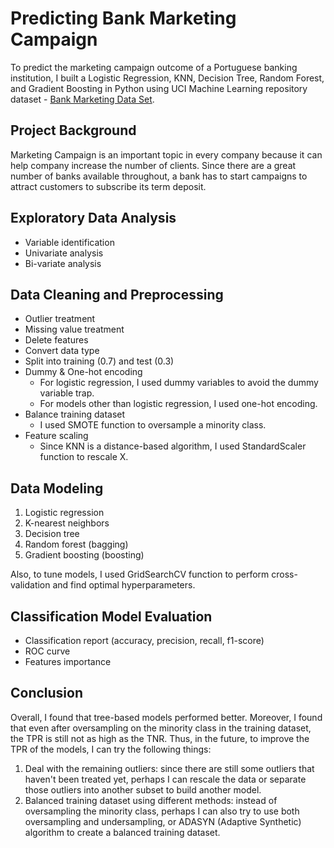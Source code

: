 # Predicting Bank Marketing Campaign
To predict the marketing campaign outcome of a Portuguese banking institution, I built a Logistic Regression, KNN, Decision Tree, Random Forest, and Gradient Boosting in Python using UCI Machine Learning repository dataset - [Bank Marketing Data Set](https://archive.ics.uci.edu/ml/datasets/Bank+Marketing).
## Project Background
Marketing Campaign is an important topic in every company because it can help company increase the number of clients. Since there are a great number of banks available throughout, a bank has to start campaigns to attract customers to subscribe its term deposit. 
## Exploratory Data Analysis
   - Variable identification
   - Univariate analysis
   - Bi-variate analysis
## Data Cleaning and Preprocessing
   - Outlier treatment
   - Missing value treatment
   - Delete features
   - Convert data type
   - Split into training (0.7) and test (0.3)
   - Dummy & One-hot encoding
     - For logistic regression, I used dummy variables to avoid the dummy variable trap.
     - For models other than logistic regression, I used one-hot encoding.
   - Balance training dataset
     - I used SMOTE function to oversample a minority class.
   - Feature scaling
     - Since KNN is a distance-based algorithm, I used StandardScaler function to rescale X.
## Data Modeling
1. Logistic regression
2. K-nearest neighbors
3. Decision tree
4. Random forest (bagging)
5. Gradient boosting (boosting)

Also, to tune models, I used GridSearchCV function to perform cross-validation and find optimal hyperparameters.
## Classification Model Evaluation
   - Classification report (accuracy, precision, recall, f1-score)
   - ROC curve
   - Features importance
## Conclusion
Overall, I found that tree-based models performed better. Moreover, I found that even after oversampling on the minority class in the training dataset, the TPR is still not as high as the TNR. Thus, in the future, to improve the TPR of the models, I can try the following things: 
1. Deal with the remaining outliers: since there are still some outliers that haven't been treated yet, perhaps I can rescale the data or separate those outliers into another subset to build another model.
2. Balanced training dataset using different methods: instead of oversampling the minority class, perhaps I can also try to use both oversampling and undersampling, or ADASYN (Adaptive Synthetic) algorithm to create a balanced training dataset.
